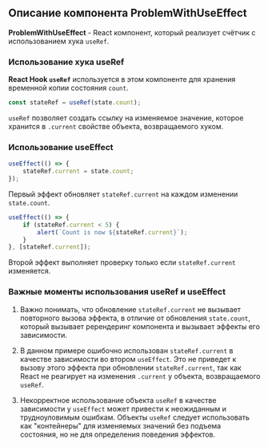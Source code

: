 ## Описание компонента ProblemWithUseEffect

**ProblemWithUseEffect** - React компонент, который реализует счётчик с использованием хука `useRef`.

### Использование хука useRef

**React Hook `useRef`** используется в этом компоненте для хранения временной копии состояния `count`.

```javascript
const stateRef = useRef(state.count);
```

`useRef` позволяет создать ссылку на изменяемое значение, которое хранится в `.current` свойстве объекта, возвращаемого хуком.

### Использование useEffect

```javascript
useEffect(() => {
    stateRef.current = state.count;
});
```
Первый эффект обновляет `stateRef.current` на каждом изменении `state.count`.

```javascript
useEffect(() => {
    if (stateRef.current < 5) {
        alert(`Count is now ${stateRef.current}`);
    }
}, [stateRef.current]);
```
Второй эффект выполняет проверку только если `stateRef.current` изменяется.

### Важные моменты использования useRef и useEffect

1. Важно понимать, что обновление `stateRef.current` не вызывает повторного вызова эффекта, в отличие от обновления `state.count`, который вызывает ререндеринг компонента и вызывает эффекты его зависимости.

2. В данном примере ошибочно использован `stateRef.current` в качестве зависимости во втором `useEffect`. Это не приведет к вызову этого эффекта при обновлении `stateRef.current`, так как React не реагирует на изменения `.current` у объекта, возвращаемого `useRef`.

3. Некорректное использование объекта `useRef` в качестве зависимости у `useEffect` может привести к неожиданным и трудноуловимым ошибкам. Объекты `useRef` следует использовать как "контейнеры" для изменяемых значений без подъема состояния, но не для определения поведения эффектов.
